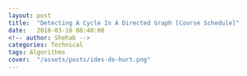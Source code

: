 ```yaml
---
layout: post
title:  "Detecting A Cycle In A Directed Graph [Course Schedule]"
date:   2018-03-18 08:40:00
<!-- author: Shehab -->
categories: Technical
tags: Algorithms
cover:  "/assets/posts/ides-do-hurt.png"
---
```


<!-- {% highlight c++ %}
    class Graph {
    private:
        list< int > *adj;
        int vertices;
    public:
        bool isThereACycle(int v, bool *recStack, bool *visited)
        {
            if(!visited[v])
            {
                visited[v] = true;
                recStack[v] = true;
                for(auto it = adj[v].begin(); it != adj[v].end(); it++)
                {
                    if(!visited[*it] && isThereACycle(*it, recStack, visited))
                        return true;
                    else if(recStack[*it])
                        return true;
                }
            }
            recStack[v] = false;
            return false;
        }
        bool canFinish(int numCourses, vector< pair < int, int > >& prerequisites) {
            vertices = numCourses;
            adj = new list < int > [vertices];
            for(int i=0; i < prerequisites.size(); i++) {
                int u = prerequisites[i].first;
                int v = prerequisites[i].second;
                adj[u].push_back(v);
            }
            
            bool *recStack = new bool[vertices] {false};
            bool *visited = new bool[vertices] {false};
            
            for(int i=0; i<vertices; i++)
                if(isThereACycle(i, recStack, visited))
                    return false;

            return true;
        }
    };
{% endhighlight %} -->

